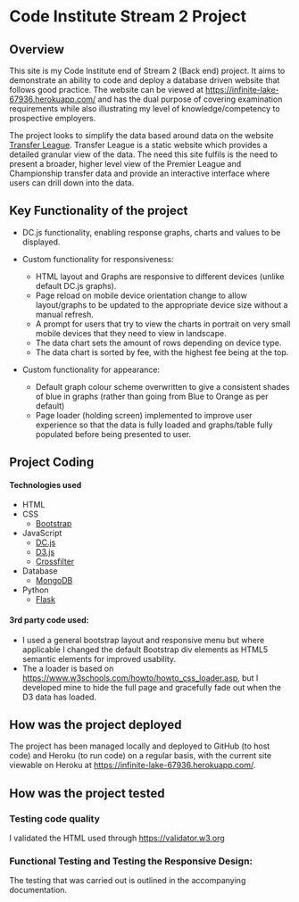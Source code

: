 # Code Institute Stream 2 Project

## Overview
This site is my Code Institute end of Stream 2 (Back end) project. It aims to demonstrate an ability to code and deploy a database driven website that follows good practice. The website can be viewed at https://infinite-lake-67936.herokuapp.com/ and has the dual purpose of covering examination requirements while also illustrating my level of knowledge/competency to prospective employers.

The project looks to simplify the data based around data on the website  <a href="http://www.transferleague.co.uk/" target="_blank">Transfer League</a>. 
Transfer League is a static website which provides a detailed granular view of the data. The need this site fulfils is the need to present a broader, higher level view of the Premier League and Championship transfer data and provide an interactive interface where users can drill down into the data. 

## Key Functionality of the project
- DC.js functionality, enabling response graphs, charts and values to be displayed. 

- Custom functionality for responsiveness:
	- HTML layout and Graphs are responsive to different devices (unlike default DC.js graphs).
	- Page reload on mobile device orientation change to allow layout/graphs to be updated to the appropriate device size without a manual refresh.
	- A prompt for users that try to view the charts in portrait on very small mobile devices that they need to view in landscape.
	- The data chart sets the amount of rows depending on device type.
	- The data chart is sorted by fee, with the highest fee being at the top.

- Custom functionality for appearance:
	- Default graph colour scheme overwritten to give a consistent shades of blue in graphs (rather than going from Blue to Orange as per default)
	- Page loader (holding screen) implemented to improve user experience so that the data is fully loaded and graphs/table fully populated before being presented to user.


## Project Coding
#### Technologies used
- HTML
- CSS
	- [Bootstrap](http://getbootstrap.com/)
- JavaScript 
	- [DC.js](https://dc-js.github.io/dc.js)
	- [D3.js](https://d3js.org/)
	- [Crossfilter](http://square.github.io/crossfilter/)
- Database
	- [MongoDB](https://www.mongodb.com/)
- Python
	- [Flask](http://flask.pocoo.org/)


#### 3rd party code used:
- I used a general bootstrap layout and responsive menu but where applicable I changed the default Bootstrap div elements as HTML5 semantic elements for improved usability.
- The a loader is based on https://www.w3schools.com/howto/howto_css_loader.asp, but I developed mine to hide the full page and gracefully fade out when the D3 data has loaded.

## How was the project deployed
The project has been managed locally and deployed to GitHub (to host code) and Heroku (to run code) on a regular basis, with the current site viewable on Heroku at https://infinite-lake-67936.herokuapp.com/.

## How was the project tested

### Testing code quality
I validated the HTML used through https://validator.w3.org

### Functional Testing and Testing the Responsive Design:
The testing that was carried out is outlined in the accompanying documentation.
